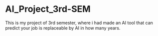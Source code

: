# AI_Project_3rd-SEM
This is my project of 3rd semester, where i had made an AI tool that can predict your job is replaceable by AI in how many years.
